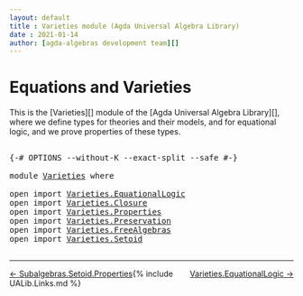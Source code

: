 ```yaml
---
layout: default
title : Varieties module (Agda Universal Algebra Library)
date : 2021-01-14
author: [agda-algebras development team][]
---
```


# <a id="equations-and-varieties">Equations and Varieties</a>

This is the [Varieties][] module of the [Agda Universal Algebra Library][], where we define types for theories and their models, and for equational logic, and we prove properties of these types.

<pre class="Agda">

<a id="418" class="Symbol">{-#</a> <a id="422" class="Keyword">OPTIONS</a> <a id="430" class="Pragma">--without-K</a> <a id="442" class="Pragma">--exact-split</a> <a id="456" class="Pragma">--safe</a> <a id="463" class="Symbol">#-}</a>

<a id="468" class="Keyword">module</a> <a id="475" href="Varieties.html" class="Module">Varieties</a> <a id="485" class="Keyword">where</a>

<a id="492" class="Keyword">open</a> <a id="497" class="Keyword">import</a> <a id="504" href="Varieties.EquationalLogic.html" class="Module">Varieties.EquationalLogic</a>
<a id="530" class="Keyword">open</a> <a id="535" class="Keyword">import</a> <a id="542" href="Varieties.Closure.html" class="Module">Varieties.Closure</a>
<a id="560" class="Keyword">open</a> <a id="565" class="Keyword">import</a> <a id="572" href="Varieties.Properties.html" class="Module">Varieties.Properties</a>
<a id="593" class="Keyword">open</a> <a id="598" class="Keyword">import</a> <a id="605" href="Varieties.Preservation.html" class="Module">Varieties.Preservation</a>
<a id="628" class="Keyword">open</a> <a id="633" class="Keyword">import</a> <a id="640" href="Varieties.FreeAlgebras.html" class="Module">Varieties.FreeAlgebras</a>
<a id="663" class="Keyword">open</a> <a id="668" class="Keyword">import</a> <a id="675" href="Varieties.Setoid.html" class="Module">Varieties.Setoid</a>

</pre>


---------------------------------

<span style="float:left;">[← Subalgebras.Setoid.Properties](Subalgebras.Setoid.Properties.html)</span>
<span style="float:right;">[Varieties.EquationalLogic →](Varieties.EquationalLogic.html)</span>

{% include UALib.Links.md %}


[agda-algebras development team]: https://github.com/ualib/agda-algebras#the-agda-algebras-development-team

